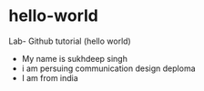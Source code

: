 # hello-world
Lab- Github tutorial (hello world)
- My name is sukhdeep singh 
- i am persuing communication design deploma 
- I am from india 

